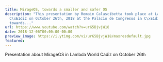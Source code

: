 ```yaml
---
title: MirageOS, towards a smaller and safer OS
description: "This presentation by Romain Calascibetta took place at Lambda World
  C\xE1diz on October 26th, 2018 at the Palacio de Congresos in C\xE1diz, Spain.MirageOS,
  towards..."
url: https://www.youtube.com/watch?v=urG5BjvjW18
date: 2018-12-06T00:00:00-00:00
preview_image: https://i.ytimg.com/vi/urG5BjvjW18/maxresdefault.jpg
featured:
---
```


<p>Presentation about MirageOS in Lambda World Cad&igrave;z on October 26th</p>

